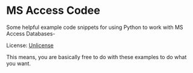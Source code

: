 # MS Access Codee

Some helpful example code snippets for using Python to work with MS Access Databases-

License: [Unlicense](LICENSE)

This means, you are basically free to do with these examples to do what you want. 
